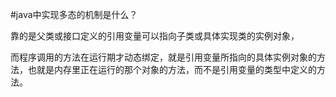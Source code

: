 #java中实现多态的机制是什么？

靠的是父类或接口定义的引用变量可以指向子类或具体实现类的实例对象，

而程序调用的方法在运行期才动态绑定，就是引用变量所指向的具体实例对象的方法，也就是内存里正在运行的那个对象的方法，而不是引用变量的类型中定义的方法。